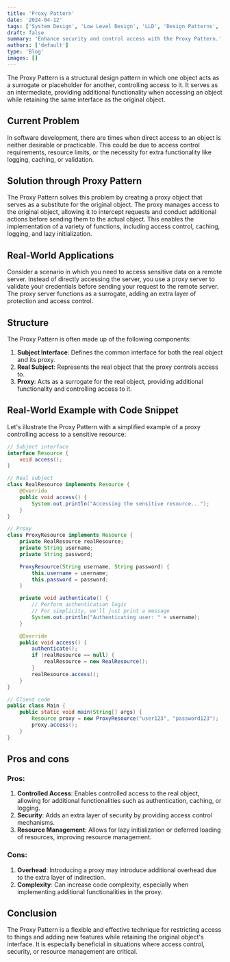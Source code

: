 ```yaml
---
title: 'Proxy Pattern'
date: '2024-04-12'
tags: ['System Design', 'Low Level Design', 'LLD', 'Design Patterns', 'Structural Design Pattern']
draft: false
summary: 'Enhance security and control access with the Proxy Pattern.'
authors: ['default']
type: 'Blog'
images: []
---
```


The Proxy Pattern is a structural design pattern in which one object acts as a surrogate or placeholder for another, controlling access to it. It serves as an intermediate, providing additional functionality when accessing an object while retaining the same interface as the original object.

## Current Problem

In software development, there are times when direct access to an object is neither desirable or practicable. This could be due to access control requirements, resource limits, or the necessity for extra functionality like logging, caching, or validation.

## Solution through Proxy Pattern

The Proxy Pattern solves this problem by creating a proxy object that serves as a substitute for the original object. The proxy manages access to the original object, allowing it to intercept requests and conduct additional actions before sending them to the actual object. This enables the implementation of a variety of functions, including access control, caching, logging, and lazy initialization.

## Real-World Applications

Consider a scenario in which you need to access sensitive data on a remote server. Instead of directly accessing the server, you use a proxy server to validate your credentials before sending your request to the remote server. The proxy server functions as a surrogate, adding an extra layer of protection and access control.

## Structure

The Proxy Pattern is often made up of the following components:

1. **Subject Interface**: Defines the common interface for both the real object and its proxy.
2. **Real Subject**: Represents the real object that the proxy controls access to.
3. **Proxy**: Acts as a surrogate for the real object, providing additional functionality and controlling access to it.

## Real-World Example with Code Snippet

Let's illustrate the Proxy Pattern with a simplified example of a proxy controlling access to a sensitive resource:

```Java
// Subject interface
interface Resource {
    void access();
}

// Real subject
class RealResource implements Resource {
    @Override
    public void access() {
        System.out.println("Accessing the sensitive resource...");
    }
}

// Proxy
class ProxyResource implements Resource {
    private RealResource realResource;
    private String username;
    private String password;

    ProxyResource(String username, String password) {
        this.username = username;
        this.password = password;
    }

    private void authenticate() {
        // Perform authentication logic
        // For simplicity, we'll just print a message
        System.out.println("Authenticating user: " + username);
    }

    @Override
    public void access() {
        authenticate();
        if (realResource == null) {
            realResource = new RealResource();
        }
        realResource.access();
    }
}
```

```Java
// Client code
public class Main {
    public static void main(String[] args) {
        Resource proxy = new ProxyResource("user123", "password123");
        proxy.access();
    }
}
```

## Pros and cons

### Pros:

1. **Controlled Access**: Enables controlled access to the real object, allowing for additional functionalities such as authentication, caching, or logging.
2. **Security**: Adds an extra layer of security by providing access control mechanisms.
3. **Resource Management**: Allows for lazy initialization or deferred loading of resources, improving resource management.

### Cons:

1. **Overhead**: Introducing a proxy may introduce additional overhead due to the extra layer of indirection.
2. **Complexity**: Can increase code complexity, especially when implementing additional functionalities in the proxy.

## Conclusion

The Proxy Pattern is a flexible and effective technique for restricting access to things and adding new features while retaining the original object's interface. It is especially beneficial in situations where access control, security, or resource management are critical.
